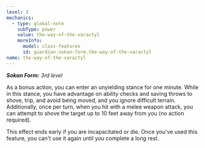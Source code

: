 ```yaml
---
level: 3
mechanics:
  - type: global-note
    subType: power
    value: the-way-of-the-varactyl
    moreInfo:
      model: class-features
      id: guardian.sokan-form.the-way-of-the-varactyl
name: the-way-of-the-varactyl
---
```

_**Sokan Form:** 3rd level_
As a bonus action, you can enter an unyielding stance for one minute. While in this stance, you have advantage on ability checks and saving throws to shove, trip, and avoid being moved, and you ignore difficult terrain. Additionally, once per turn, when you hit with a melee weapon attack, you can attempt to shove the target up to 10 feet away from you (no action required).
This effect ends early if you are incapacitated or die. Once you've used this feature, you can't use it again until you complete a long rest.